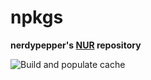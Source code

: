 # npkgs

**nerdypepper's [NUR](https://github.com/nix-community/NUR) repository**

<!-- Remove this if you don't use github actions -->
![Build and populate cache](https://github.com/nix-community/<YOUR-GITHUB-USER>/workflows/Build%20and%20populate%20cache/badge.svg)
